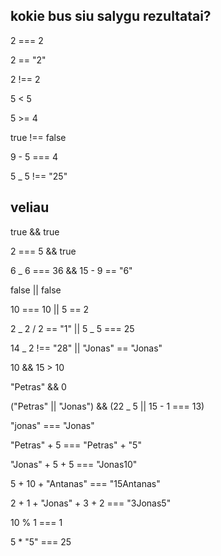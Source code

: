 ## kokie bus siu salygu rezultatai?

2 === 2

2 == "2"

2 !== 2

5 < 5

5 >= 4

true !== false

9 - 5 === 4

5 \_ 5 !== "25"

## veliau

true && true

2 === 5 && true

6 \_ 6 === 36 && 15 - 9 == "6"

false || false

10 === 10 || 5 == 2

2 _ 2 / 2 == "1" || 5 _ 5 === 25

14 \_ 2 !== "28" || "Jonas" == "Jonas"

10 && 15 > 10

"Petras" && 0

("Petras" || "Jonas") && (22 \_ 5 || 15 - 1 === 13)

"jonas" === "Jonas"

"Petras" + 5 === "Petras" + "5"

"Jonas" + 5 + 5 === "Jonas10"

5 + 10 + "Antanas" === "15Antanas"

2 + 1 + "Jonas" + 3 + 2 === "3Jonas5"

10 % 1 === 1

5 \* "5" === 25
